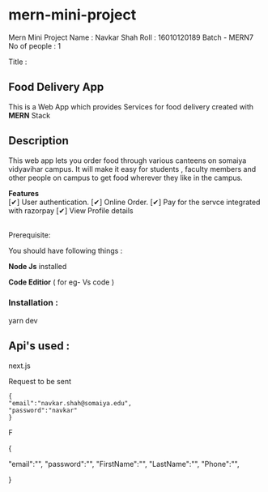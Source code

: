 # mern-mini-project
Mern Mini Project 
Name : Navkar Shah
Roll : 16010120189
Batch - MERN7
No of people : 1

Title : 
## Food Delivery App 

This is a Web App which provides Services for food delivery created with **MERN** Stack

## Description

This web app lets you order food through various canteens on somaiya vidyavihar campus.
It will make it easy for students , faculty members and other people on campus to get food wherever they like in the campus.


**Features** <br>
 [✔] User authentication.
 [✔] Online Order.
 [✔] Pay for the servce integrated with razorpay
 [✔] View Profile details <br><br>

Prerequisite:

You should have following things : <br>

**Node Js** installed <br>

**Code Editior** ( for eg- Vs code )

### Installation :
 

yarn dev


## Api's used : 

next.js 

Request to be sent 
```
{
"email":"navkar.shah@somaiya.edu",
"password":"navkar"
}
```
F

{

"email":"",
"password":"",
"FirstName":"",
"LastName":"",
"Phone":"",

}
```
